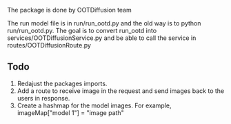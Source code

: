 The package is done by OOTDiffusion team

The run model file is in run/run_ootd.py and the old way is to python run/run_ootd.py. The goal is to convert run_ootd into services/OOTDiffusionService.py and be able to call the service in routes/OOTDiffusionRoute.py

## Todo
1. Redajust the packages imports. 
2. Add a route to receive image in the request and send images back to the users in response. 
3. Create a hashmap for the model images. For example, imageMap["model 1"] = "image path"
